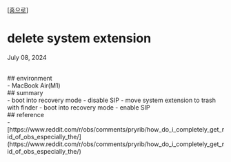 \[[홈으로](/)\]
# delete system extension
July 08, 2024

<br/>
## environment

<br/>
- MacBook Air(M1)

<br/>
## summary

<br/>
- boot into recovery mode
- disable SIP
- move system extension to trash with finder
- boot into recovery mode
- enable SIP

<br/>
## reference

<br/>
- [https://www.reddit.com/r/obs/comments/pryrib/how_do_i_completely_get_rid_of_obs_especially_the/](https://www.reddit.com/r/obs/comments/pryrib/how_do_i_completely_get_rid_of_obs_especially_the/)
